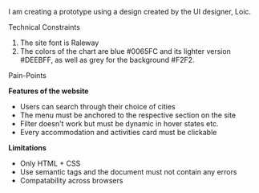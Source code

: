 I am creating a prototype using a design created by the UI designer, Loic. 

Technical Constraints

1. The site font is Raleway
2. The colors of the chart are blue #0065FC and its lighter version #DEEBFF, as well as grey for the background #F2F2. 

Pain-Points


**Features of the website**
- Users can search through their choice of cities
- The menu must be anchored to the respective section on the site
- Filter doesn't work but must be dynamic in hover states etc.
- Every accommodation and activities card must be clickable


**Limitations**
- Only HTML + CSS
- Use semantic tags and the document must not contain any errors
- Compatability across browsers